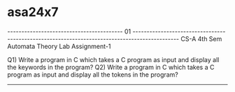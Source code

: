 # asa24x7

----------------------------------------- 01 ----------------------------------------------------------------------------------------------
CS-A 4th Sem Automata Theory Lab
Assignment-1


Q1) Write a program in C which takes a C program as input and display all the keywords in the program?
Q2) Write a program in C which takes a C program as input and display all the tokens in the program?

-------------------------------------------------------------------------------------------------------------------------------------------


